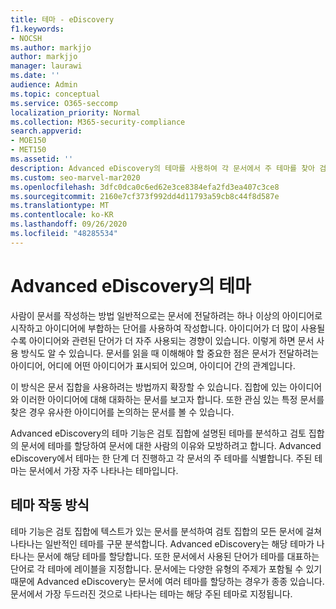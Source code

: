 ```yaml
---
title: 테마 - eDiscovery
f1.keywords:
- NOCSH
ms.author: markjjo
author: markjjo
manager: laurawi
ms.date: ''
audience: Admin
ms.topic: conceptual
ms.service: O365-seccomp
localization_priority: Normal
ms.collection: M365-security-compliance
search.appverid:
- MOE150
- MET150
ms.assetid: ''
description: Advanced eDiscovery의 테마를 사용하여 각 문서에서 주 테마를 찾아 검토 집합을 구성합니다.
ms.custom: seo-marvel-mar2020
ms.openlocfilehash: 3dfc0dca0c6ed62e3ce8384efa2fd3ea407c3ce8
ms.sourcegitcommit: 2160e7cf373f992dd4d11793a59cb8c44f8d587e
ms.translationtype: MT
ms.contentlocale: ko-KR
ms.lasthandoff: 09/26/2020
ms.locfileid: "48285534"
---
```

# <a name="themes-in-advanced-ediscovery"></a>Advanced eDiscovery의 테마

사람이 문서를 작성하는 방법 일반적으로는 문서에 전달하려는 하나 이상의 아이디어로 시작하고 아이디어에 부합하는 단어를 사용하여 작성합니다. 아이디어가 더 많이 사용될수록 아이디어와 관련된 단어가 더 자주 사용되는 경향이 있습니다. 이렇게 하면 문서 사용 방식도 알 수 있습니다. 문서를 읽을 때 이해해야 할 중요한 점은 문서가 전달하려는 아이디어, 어디에 어떤 아이디어가 표시되어 있으며, 아이디어 간의 관계입니다.

이 방식은 문서 집합을 사용하려는 방법까지 확장할 수 있습니다. 집합에 있는 아이디어와 이러한 아이디어에 대해 대화하는 문서를 보고자 합니다. 또한 관심 있는 특정 문서를 찾은 경우 유사한 아이디어를 논의하는 문서를 볼 수 있습니다.

Advanced eDiscovery의 테마 기능은 검토 집합에 설명된 테마를 분석하고 검토  집합의 문서에 테마를 할당하여 문서에 대한 사람의 이유와 모방하려고 합니다. Advanced eDiscovery에서 테마는 한 단계 더  진행하고 각 문서의 주 테마를 식별합니다. 주된 테마는 문서에서 가장 자주 나타나는 테마입니다.

## <a name="how-does-themes-work"></a>테마 작동 방식

테마 기능은 검토 집합에 텍스트가 있는 문서를 분석하여 검토 집합의 모든 문서에 걸쳐 나타나는 일반적인 테마를 구문 분석합니다. Advanced eDiscovery는 해당 테마가 나타나는 문서에 해당 테마를 할당합니다. 또한 문서에서 사용된 단어가 테마를 대표하는 단어로 각 테마에 레이블을 지정합니다. 문서에는 다양한 유형의 주제가 포함될 수 있기 때문에 Advanced eDiscovery는 문서에 여러 테마를 할당하는 경우가 종종 있습니다. 문서에서 가장 두드러진 것으로 나타나는 테마는 해당 주된 테마로 지정됩니다.
